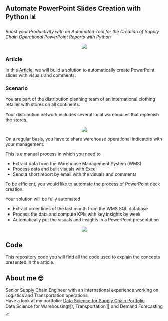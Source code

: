 ## Automate PowerPoint Slides Creation with Python 📊
*Boost your Productivity with an Automated Tool for the Creation of Supply Chain Operational PowerPoint Reports with Python*

<p align="center">
  <img align="center" src="https://miro.medium.com/max/640/1*7VsIJ0GqJDD41-iBnOBMhQ.png">
</p>

### Article
In this [Article](https://www.samirsaci.com/automate-powerpoint-slides-creation-with-python/), we will build a solution to automatically create PowerPoint slides 
with visuals and comments.


### Scenario
You are part of the distribution planning team of an international clothing retailer with stores on all continents.

Your distribution network includes several local warehouses that replenish the stores.

<p align="center">
  <img align="center" src="https://miro.medium.com/max/786/0*is83sxgN8c9frFe1.png">
</p>

On a regular basis, you have to share warehouse operational indicators with your management.

This is a manual process in which you need to

- Extract data from the Warehouse Management System (WMS)
- Process data and built visuals with Excel
- Send a short report by email with the visuals and comments

To be efficient, you would like to automate the process of PowerPoint deck creation.

Your solution will be fully automated

- Extract order lines of the last month from the WMS SQL database
- Process the data and compute KPIs with key insights by week
- Automatically put the visuals and insights in a PowerPoint presentation

<p align="center">
  <img align="center" src="https://cdn-images-1.medium.com/max/800/1*U6CScNXBStNN-BYUX_xIDQ.png">
</p>

## Code
This repository code you will find all the code used to explain the concepts presented in the article.

## About me 🤓
Senior Supply Chain Engineer with an international experience working on Logistics and Transportation operations. \
Have a look at my portfolio: [Data Science for Supply Chain Portfolio](https://samirsaci.com) \
Data Science for Warehousing📦, Transportation 🚚 and Demand Forecasting 📈 
 
